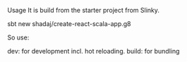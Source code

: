 Usage
It is build from the starter project from Slinky.

sbt new shadaj/create-react-scala-app.g8

So use:

dev: for development incl. hot reloading. build: for bundling
